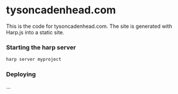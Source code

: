 # tysoncadenhead.com

This is the code for tysoncadenhead.com. The site is generated with Harp.js into a static site.

### Starting the harp server

```bash
harp server myproject
```

### Deploying
...